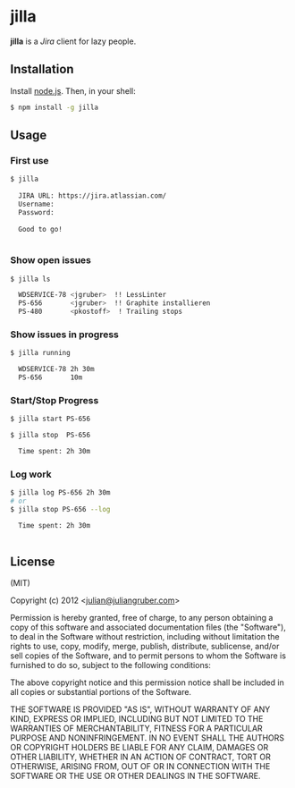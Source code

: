 jilla
=====

**jilla** is a *Jira* client for lazy people.

Installation
------------

Install [node.js](http://nodejs.org/). Then, in your shell:

```bash
$ npm install -g jilla
```

Usage
-----

### First use
```bash
$ jilla
  
  JIRA URL: https://jira.atlassian.com/
  Username:
  Password:
  
  Good to go!
    
```

### Show open issues
```bash
$ jilla ls

  WDSERVICE-78 <jgruber>  !! LessLinter
  PS-656       <jgruber>  !! Graphite installieren
  PS-480       <pkostoff>  ! Trailing stops

```

### Show issues in progress

```bash
$ jilla running

  WDSERVICE-78 2h 30m
  PS-656       10m

```

### Start/Stop Progress
```bash
$ jilla start PS-656
```

```bash
$ jilla stop  PS-656

  Time spent: 2h 30m

```
### Log work
```bash
$ jilla log PS-656 2h 30m
# or
$ jilla stop PS-656 --log

  Time spent: 2h 30m
  
```

License
-------

(MIT)

Copyright (c) 2012 &lt;julian@juliangruber.com&gt;

Permission is hereby granted, free of charge, to any person obtaining a copy of this software and associated documentation files (the "Software"), to deal in the Software without restriction, including without limitation the rights to use, copy, modify, merge, publish, distribute, sublicense, and/or sell copies of the Software, and to permit persons to whom the Software is furnished to do so, subject to the following conditions:

The above copyright notice and this permission notice shall be included in all copies or substantial portions of the Software.

THE SOFTWARE IS PROVIDED "AS IS", WITHOUT WARRANTY OF ANY KIND, EXPRESS OR IMPLIED, INCLUDING BUT NOT LIMITED TO THE WARRANTIES OF MERCHANTABILITY, FITNESS FOR A PARTICULAR PURPOSE AND NONINFRINGEMENT. IN NO EVENT SHALL THE AUTHORS OR COPYRIGHT HOLDERS BE LIABLE FOR ANY CLAIM, DAMAGES OR OTHER LIABILITY, WHETHER IN AN ACTION OF CONTRACT, TORT OR OTHERWISE, ARISING FROM, OUT OF OR IN CONNECTION WITH THE SOFTWARE OR THE USE OR OTHER DEALINGS IN THE SOFTWARE.
